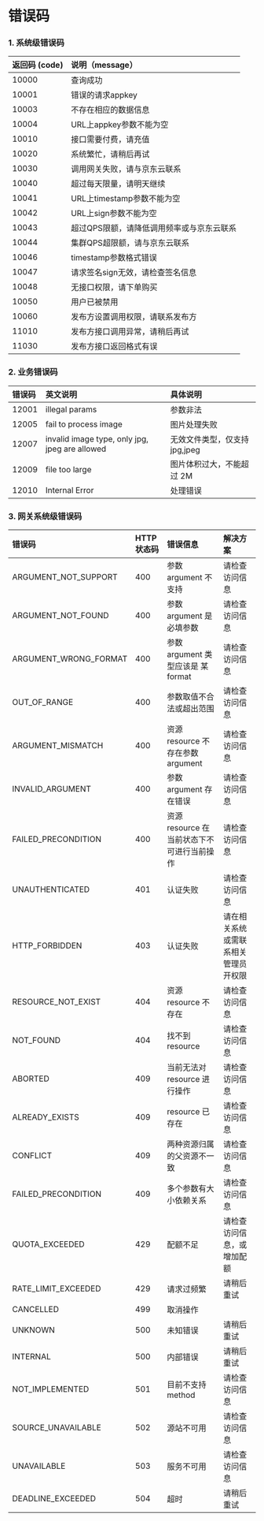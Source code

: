 
# 错误码

### 1. 系统级错误码
返回码 (code)|说明（message）
:---|:---
10000|查询成功
10001|错误的请求appkey
10003|不存在相应的数据信息
10004|URL上appkey参数不能为空
10010|接口需要付费，请充值
10020|系统繁忙，请稍后再试
10030|调用网关失败，请与京东云联系
10040|超过每天限量，请明天继续
10041|URL上timestamp参数不能为空
10042|URL上sign参数不能为空
10043|超过QPS限额，请降低调用频率或与京东云联系
10044|集群QPS超限额，请与京东云联系
10046|timestamp参数格式错误
10047|请求签名sign无效，请检查签名信息
10048|无接口权限，请下单购买
10050|用户已被禁用
10060|发布方设置调用权限，请联系发布方
11010|发布方接口调用异常，请稍后再试
11030|发布方接口返回格式有误

### 2. 业务错误码

|错误码|英文说明|具体说明|
|:--|:--|:--|
|12001|illegal params|参数非法|
|12005|fail to process image|图片处理失败|
|12007|invalid image type, only jpg, jpeg are allowed|无效文件类型，仅支持 jpg,jpeg|
|12009|file too large|图片体积过大，不能超过 2M|
|12010|Internal Error|处理错误|

### 3. 网关系统级错误码
|错误码|HTTP状态码|错误信息|解决方案|
|:--|:--|:--|:--|
|ARGUMENT_NOT_SUPPORT|400|参数 argument 不支持|	请检查访问信息|
|ARGUMENT_NOT_FOUND	|400	|参数 argument 是必填参数	|请检查访问信息|
|ARGUMENT_WRONG_FORMAT	|400	|	参数 argument 类型应该是 某format	|请检查访问信息|
|OUT_OF_RANGE	|400	|	参数取值不合法或超出范围	|请检查访问信息|
|ARGUMENT_MISMATCH	|400	|	资源 resource 不存在参数 argument	|请检查访问信息|
|INVALID_ARGUMENT	|400	|	参数 argument 存在错误	|请检查访问信息|
|FAILED_PRECONDITION	|400	|	资源 resource 在当前状态下不可进行当前操作	|请检查访问信息|
|UNAUTHENTICATED	|401	|	认证失败	|请检查访问信息|
|HTTP_FORBIDDEN	|403	|	认证失败	|请在相关系统或需联系相关管理员开权限|
|RESOURCE_NOT_EXIST	|404	|	资源 resource 不存在	|请检查访问信息|
|NOT_FOUND	|404	|	找不到 resource	|请检查访问信息|
|ABORTED	|409	|	当前无法对 resource 进行操作	|请检查访问信息|
|ALREADY_EXISTS	|409	|	resource 已存在	|请检查访问信息|
|CONFLICT	|409	|	两种资源归属的父资源不一致	|请检查访问信息|
|FAILED_PRECONDITION	|409	|	多个参数有大小依赖关系	|请检查访问信息|
|QUOTA_EXCEEDED	|429	|	配额不足	|请检查访问信息，或增加配额|
|RATE_LIMIT_EXCEEDED	|429	|	请求过频繁	|请稍后重试|
|CANCELLED	|499	|		取消操作	| |
|UNKNOWN	|500	|		未知错误		| 请稍后重试 |
|INTERNAL	|500	|		内部错误		| 请稍后重试 |
|NOT_IMPLEMENTED	|501	|		目前不支持 method		| 请检查访问信息 |
|SOURCE_UNAVAILABLE	|502	|		源站不可用		| 请检查访问信息 |
|UNAVAILABLE	|503	|		服务不可用		| 请检查访问信息 |
|DEADLINE_EXCEEDED	|504	|		超时		| 	请稍后重试 |
